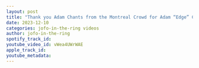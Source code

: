 ```yaml
---
layout: post
title: "Thank you Adam Chants from the Montreal Crowd for Adam “Edge” Copeland"
date: 2023-12-10
categories: jofo-in-the-ring videos
author: jofo-in-the-ring
spotify_track_id: 
youtube_video_id: vWea4UWrWAE
apple_track_id: 
youtube_metadata: 
---
```

